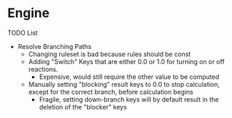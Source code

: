 # Engine
TODO List
- Resolve Branching Paths
  - Changing ruleset is bad because rules should be const
  - Adding "Switch" Keys that are either 0.0 or 1.0 for turning on or off reactions.
    - Expensive, would still require the other value to be computed
  - Manually setting "blocking" result keys to 0.0 to stop calculation, except for the correct branch, before calculation begins
    - Fragile, setting down-branch keys will by default result in the deletion of the "blocker" keys
